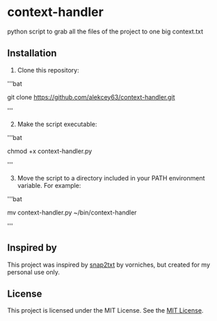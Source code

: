 
# context-handler
python script to grab all the files of the project to one big context.txt



## Installation

1. Clone this repository:

'''bat

git clone https://github.com/alekcey63/context-handler.git

'''

2. Make the script executable: 

'''bat

chmod +x context-handler.py

'''

3. Move the script to a directory included in your PATH environment variable. For example:

'''bat

mv context-handler.py ~/bin/context-handler

'''


## Inspired by

This project was inspired by [snap2txt](https://github.com/vorniches/snap2txt) by vorniches, but created for my personal use only.


## License

This project is licensed under the MIT License. See the [MIT License](./LICENSE).
